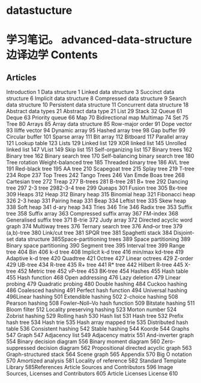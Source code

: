 datastucture
============

学习笔记。  advanced-data-structure边译边学
Contents
======
Articles
-----
Introduction 1
Data structure 1
Linked data structure 3
Succinct data structure 6
Implicit data structure 8
Compressed data structure 9
Search data structure 10
Persistent data structure 11
Concurrent data structure 18
Abstract data types 21
Abstract data type 21
List 29
Stack 32
Queue 61
Deque 63
Priority queue 66
Map 70
Bidirectional map 
Multimap 74
Set 75
Tree 80
Arrays 85
Array data structure 85
Row-major order 91
Dope vector 93
Iliffe vector 94
Dynamic array 95
Hashed array tree 98
Gap buffer 99
Circular buffer 101
Sparse array 111
Bit array 112
Bitboard 117
Parallel array 121
Lookup table 123
Lists 129
Linked list 129
XOR linked list 145
Unrolled linked list 147
VList 149
Skip list 151
Self-organizing list 157
Binary trees 162
Binary tree 162
Binary search tree 170
Self-balancing binary search tree 180
Tree rotation 
Weight-balanced tree 185
Threaded binary tree 186
AVL tree 191
Red-black tree 195
AA tree 210
Scapegoat tree 215
Splay tree 219
T-tree 234
Rope 237
Top Trees 242
Tango Trees 246
Van Emde Boas tree 268
Cartesian tree 272
Treap 277
B-trees 281
B-tree 281
B+ tree 292
Dancing tree 297
2-3 tree 2982-3-4 tree 299
Queaps 301
Fusion tree 305
Bx-tree 309
Heaps 312
Heap 312
Binary heap 315
Binomial heap 321
Fibonacci heap 326
2-3 heap 331
Pairing heap 331
Beap 334
Leftist tree 335
Skew heap 338
Soft heap 341
d-ary heap 343
Tries 346
Trie 346
Radix tree 353
Suffix tree 358
Suffix array 363
Compressed suffix array 367
FM-index 368
Generalised suffix tree 371
B-trie 372
Judy array 372
Directed acyclic word graph 374
Multiway trees 376
Ternary search tree 376
And–or tree 379
(a,b)-tree 380
Link/cut tree 381
SPQR tree 381
Spaghetti stack 384
Disjoint-set data structure 385Space-partitioning trees 389
Space partitioning 389
Binary space partitioning 390
Segment tree 395
Interval tree 399
Range tree 404
Bin 406
k-d tree 408
Implicit k-d tree 416
min/max kd-tree 419
Adaptive k-d tree 420
Quadtree 421
Octree 427
Linear octrees 429
Z-order 429
UB-tree 434
R-tree 435
R+ tree 441
R* tree 442
Hilbert R-tree 445
X-tree 452
Metric tree 452
vP-tree 453
BK-tree 454
Hashes 455
Hash table 455
Hash function 468
Open addressing 476
Lazy deletion 479
Linear probing 479
Quadratic probing 480
Double hashing 484
Cuckoo hashing 486
Coalesced hashing 491
Perfect hash function 494
Universal hashing 496Linear hashing 501
Extendible hashing 502
2-choice hashing 508
Pearson hashing 508
Fowler–Noll–Vo hash function 509
Bitstate hashing 511
Bloom filter 512
Locality preserving hashing 523
Morton number 524
Zobrist hashing 529
Rolling hash 530
Hash list 531
Hash tree 532
Prefix hash tree 534
Hash trie 535
Hash array mapped trie 535
Distributed hash table 536
Consistent hashing 542
Stable hashing 544
Koorde 544
Graphs 547
Graph 547
Adjacency list 549
Adjacency matrix 551
And-inverter graph 554
Binary decision diagram 556
Binary moment diagram 560
Zero-suppressed decision diagram 562
Propositional directed acyclic graph 563
Graph-structured stack 564
Scene graph 565
Appendix 570
Big O notation 570
Amortized analysis 581
Locality of reference 582
Standard Template Library 585References
Article Sources and Contributors 596
Image Sources, Licenses and Contributors 605
Article Licenses
License 610
